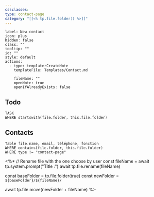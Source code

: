 ```yaml
---
cssclasses: 
type: contact-page
category: "[[<% tp.file.folder() %>]]"
---
```


```meta-bind-button
label: New contact
icon: plus
hidden: false
class: ""
tooltip: ""
id: ""
style: default
actions:
  - type: templaterCreateNote
    templateFile: Templates/Contact.md

    fileName: ""
    openNote: true
    openIfAlreadyExists: false

```
## Todo

```dataview
TASK
WHERE startswith(file.folder, this.file.folder)
```

## Contacts
```dataview
Table file.name, email, téléphone, fonction
WHERE contains(file.folder, this.file.folder)
WHERE type != "contact-page"
```
<%*
  // Rename file with the one choose by user
  const fileName = await tp.system.prompt("Title :")
  await tp.file.rename(fileName)
  
  const baseFolder = tp.file.folder(true)
  const newFolder = `${baseFolder}/${fileName}/`

  await tp.file.move(newFolder + fileName)
%>